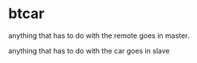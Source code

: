 btcar
=

anything that has to do with the remote goes in master.

anything that has to do with the car goes in slave
